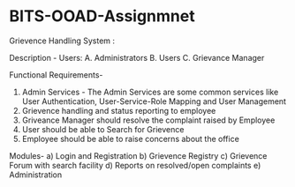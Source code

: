 # BITS-OOAD-Assignmnet
Grievence Handling System :

Description -
Users:
A. Administrators
B. Users
C. Grievance Manager

Functional Requirements-
1. Admin Services - The Admin Services are some common services like User Authentication, User-Service-Role Mapping and User Management
2. Grievence handling and status reporting to employee
3.  Griveance Manager should resolve the complaint raised by Employee
4. User should be able to Search for Grievence
5. Employee should be able to raise concerns about the office

Modules-
a) Login and Registration
b) Grievence Registry
c)  Grievence Forum with search facility
d) Reports on resolved/open complaints
e) Administration
